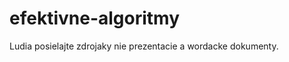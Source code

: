 efektivne-algoritmy
===================

Ludia posielajte zdrojaky nie prezentacie a wordacke dokumenty.
